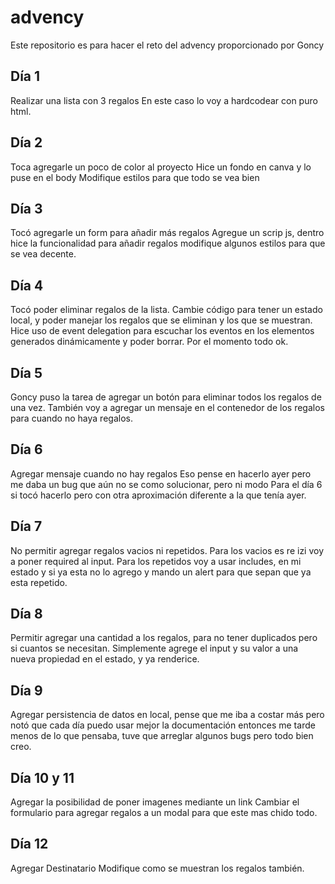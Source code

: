 # advency

Este repositorio es para hacer el reto del advency proporcionado por Goncy

## Día 1

Realizar una lista con 3 regalos
En este caso lo voy a hardcodear con puro html.

## Día 2

Toca agregarle un poco de color al proyecto
Hice un fondo en canva y lo puse en el body
Modifique estilos para que todo se vea bien

## Día 3

Tocó agregarle un form para añadir más regalos
Agregue un scrip js, dentro hice la funcionalidad para añadir regalos
modifique algunos estilos para que se vea decente.

## Día 4

Tocó poder eliminar regalos de la lista.
Cambie código para tener un estado local, y poder manejar los regalos que se eliminan y los que se muestran.
Hice uso de event delegation para escuchar los eventos en los elementos generados dinámicamente y poder borrar.
Por el momento todo ok.

## Día 5

Goncy puso la tarea de agregar un botón para eliminar todos los regalos de una vez.
También voy a agregar un mensaje en el contenedor de los regalos para cuando no haya regalos.

## Día 6

Agregar mensaje cuando no hay regalos
Eso pense en hacerlo ayer pero me daba un bug que aún no se como solucionar, pero ni modo
Para el día 6 si tocó hacerlo pero con otra aproximación diferente a la que tenía ayer.

## Día 7

No permitir agregar regalos vacios ni repetidos.
Para los vacios es re izi voy a poner required al input.
Para los repetidos voy a usar includes, en mi estado y si ya esta no lo agrego y mando un alert
para que sepan que ya esta repetido.

## Día 8

Permitir agregar una cantidad a los regalos, para no tener duplicados pero si cuantos se necesitan.
Simplemente agrege el input y su valor a una nueva propiedad en el estado, y ya renderice.

## Día 9

Agregar persistencia de datos en local, pense que me iba a costar más pero notó que cada día puedo usar mejor la
documentación entonces me tarde menos de lo que pensaba, tuve que arreglar algunos bugs pero todo bien creo.

## Día 10 y 11

Agregar la posibilidad de poner imagenes mediante un link
Cambiar el formulario para agregar regalos a un modal para que este mas chido todo.

## Día 12

Agregar Destinatario
Modifique como se muestran los regalos también.
